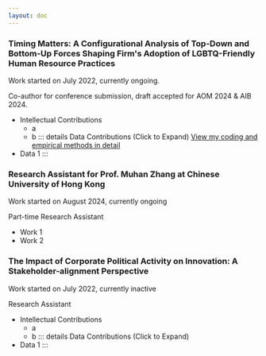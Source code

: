 ```yaml
---
layout: doc
---
```

### Timing Matters: A Configurational Analysis of Top-Down and Bottom-Up Forces Shaping Firm's Adoption of LGBTQ-Friendly Human Resource Practices <Badge type="tip" text="Ongoing" />
Work started on July 2022, currently ongoing.

Co-author for conference submission, draft accepted for AOM 2024 & AIB 2024.

- Intellectual Contributions
    - a
    - b
::: details Data Contributions (Click to Expand)
[View my coding and empirical methods in detail](./tech)
- Data 1
:::


### Research Assistant for Prof. Muhan Zhang at Chinese University of Hong Kong <Badge type="tip" text="Ongoing" />
Work started on August 2024, currently ongoing

Part-time Research Assistant

- Work 1
- Work 2

### The Impact of Corporate Political Activity on Innovation: A Stakeholder-alignment Perspective <Badge type="info" text="Inactive" />
Work started on July 2022, currently inactive

Research Assistant

- Intellectual Contributions
    - a
    - b
::: details Data Contributions (Click to Expand)
- Data 1
:::

